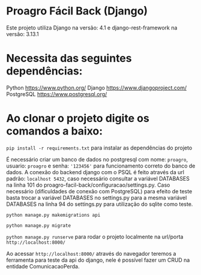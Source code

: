 # Proagro Fácil Back (Django)

Este projeto utiliza Django na versão: 4.1 e django-rest-framework na versão: 3.13.1

# Necessita das seguintes dependências:
Python https://www.python.org/
Django https://www.djangoproject.com/
PostgreSQL https://www.postgresql.org/

# Ao clonar o projeto digite os comandos a baixo:
`pip install -r requirements.txt` para instalar as dependências do projeto

É necessário criar um banco de dados no postgresql com nome: `proagro`, usuario: `proagro` e senha: `'123456'` para funcionamento correto do banco de dados.
A conexão do backend django com o PSQL é feito através da url padrão: `localhost 5432`, caso necessário consultar a variável DATABASES na linha 101 do proagro-facil-back/configuracao/settings.py.
Caso necessário (dificuldades de conexão com PostgreSQL) para efeito de teste basta trocar a variável DATABASES no settings.py para a mesma variável DATABASES na linha 94 do settings.py para utilização do sqlite como teste.

`python manage.py makemigrations api`

`python manage.py migrate`

`python manage.py runserve` para rodar o projeto localmente na url/porta `http://localhost:8000/`

Ao acessar `http://localhost:8000/` através do navegador teremos a ferramenta para teste da api do django, nele é possível fazer um CRUD na entidade ComunicacaoPerda.
